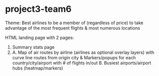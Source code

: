 # project3-team6

Theme: Best airlines to be a member of (regardless of price) to take advantage of the most frequent flights & most numerous locations

HTML landing page with 2 pages: 
1. Summary stats page
2. A. Map of air routes by airline (airlines as optional overlay layers) with curve line routes from origin city & Markers/popups for each country/city/airport with # of flights in/out
  B. Busiest airports/airport hubs (heatmap/markers)


